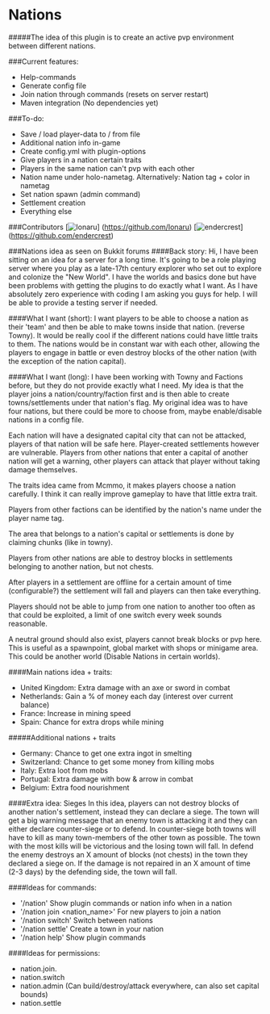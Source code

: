 Nations
====================
#####The idea of this plugin is to create an active pvp environment between different nations.

###Current features:
- Help-commands
- Generate config file
- Join nation through commands (resets on server restart)
- Maven integration (No dependencies yet)

###To-do:
- Save / load player-data to / from file
- Additional nation info in-game
- Create config.yml with plugin-options
- Give players in a nation certain traits
- Players in the same nation can't pvp with each other
- Nation name under holo-nametag. Alternatively: Nation tag + color in nametag
- Set nation spawn (admin command)
- Settlement creation
- Everything else

###Contributors
[![Ionaru](http://www.gravatar.com/avatar/870462a1ed323405ffb155fd0f3b3258.png)]
(https://github.com/Ionaru)
[![endercrest](https://s.gravatar.com/avatar/110c2638b7505c44d04ac720bec943f9?s=80)]
(https://github.com/endercrest)

###Nations idea as seen on Bukkit forums
####Back story:
Hi, I have been sitting on an idea for a server for a long time. It's going to be a role playing server where you play as a late-17th century explorer who set out to explore and colonize the "New World". I have the worlds and basics done but have been problems with getting the plugins to do exactly what I want. As I have absolutely zero experience with coding I am asking you guys for help. I will be able to provide a testing server if needed.

####What I want (short): 
I want players to be able to choose a nation as their 'team' and then be able to make towns inside that nation. (reverse Towny). It would be really cool if the different nations could have little traits to them.
The nations would be in constant war with each other, allowing the players to engage in battle or even destroy blocks of the other nation (with the exception of the nation capital).

####What I want (long):
I have been working with Towny and Factions before, but they do not provide exactly what I need.
My idea is that the player joins a nation/country/faction first and is then able to create towns/settlements under that nation's flag. My original idea was to have four nations, but there could be more to choose from, maybe enable/disable nations in a config file.

Each nation will have a designated capital city that can not be attacked, players of that nation will be safe here. Player-created settlements however are vulnerable.
Players from other nations that enter a capital of another nation will get a warning, other players can attack that player without taking damage themselves.

The traits idea came from Mcmmo, it makes players choose a nation carefully. I think it can really improve gameplay to have that little extra trait.

Players from other factions can be identified by the nation's name under the player name tag.

The area that belongs to a nation's capital or settlements is done by claiming chunks (like in towny).

Players from other nations are able to destroy blocks in settlements belonging to another nation, but not chests.

After players in a settlement are offline for a certain amount of time (configurable?) the settlement will fall and players can then take everything.

Players should not be able to jump from one nation to another too often as that could be exploited, a limit of one switch every week sounds reasonable.

A neutral ground should also exist, players cannot break blocks or pvp here. This is useful as a spawnpoint, global market with shops or minigame area. This could be another world (Disable Nations in certain worlds).

####Main nations idea + traits:
- United Kingdom: Extra damage with an axe or sword in combat
- Netherlands: Gain a % of money each day (interest over current balance)
- France: Increase in mining speed
- Spain: Chance for extra drops while mining

#####Additional nations + traits
- Germany: Chance to get one extra ingot in smelting
- Switzerland: Chance to get some money from killing mobs
- Italy: Extra loot from mobs
- Portugal: Extra damage with bow & arrow in combat
- Belgium: Extra food nourishment

####Extra idea: Sieges
In this idea, players can not destroy blocks of another nation's settlement, instead they can declare a siege. The town will get a big warning message that an enemy town is attacking it and they can either declare counter-siege or to defend.
In counter-siege both towns will have to kill as many town-members of the other town as possible. The town with the most kills will be victorious and the losing town will fall.
In defend the enemy destroys an X amount of blocks (not chests) in the town they declared a siege on. If the damage is not repaired in an X amount of time (2-3 days) by the defending side, the town will fall.

####Ideas for commands: 
- '/nation' Show plugin commands or nation info when in a nation
- '/nation join <nation_name>' For new players to join a nation
- '/nation switch' Switch between nations
- '/nation settle' Create a town in your nation
- '/nation help' Show plugin commands

####Ideas for permissions:
- nation.join.<nation>
- nation.switch
- nation.admin (Can build/destroy/attack everywhere, can also set capital bounds)
- nation.settle
